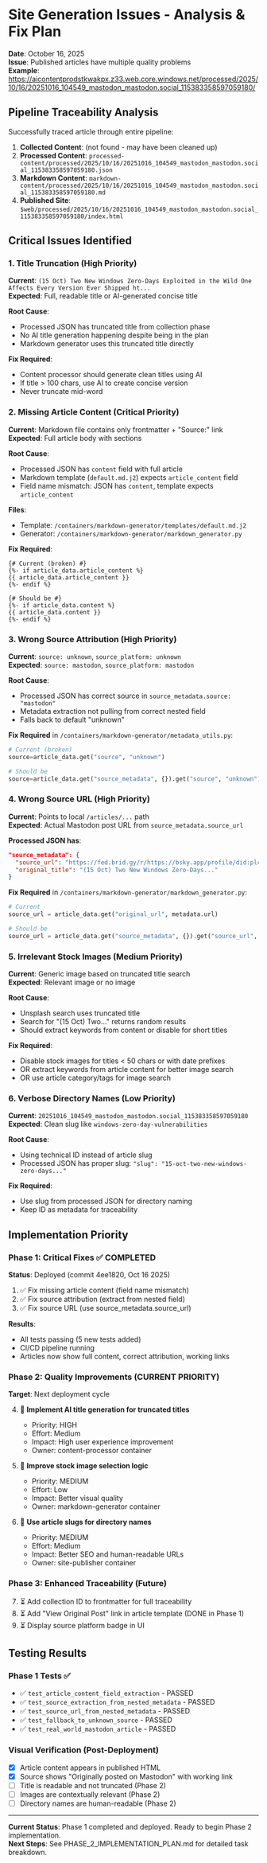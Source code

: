 # Site Generation Issues - Analysis & Fix Plan

**Date**: October 16, 2025  
**Issue**: Published articles have multiple quality problems  
**Example**: https://aicontentprodstkwakpx.z33.web.core.windows.net/processed/2025/10/16/20251016_104549_mastodon_mastodon.social_115383358597059180/

## Pipeline Traceability Analysis

Successfully traced article through entire pipeline:

1. **Collected Content**: (not found - may have been cleaned up)
2. **Processed Content**: `processed-content/processed/2025/10/16/20251016_104549_mastodon_mastodon.social_115383358597059180.json`
3. **Markdown Content**: `markdown-content/processed/2025/10/16/20251016_104549_mastodon_mastodon.social_115383358597059180.md`
4. **Published Site**: `$web/processed/2025/10/16/20251016_104549_mastodon_mastodon.social_115383358597059180/index.html`

## Critical Issues Identified

### 1. Title Truncation (High Priority)
**Current**: `(15 Oct) Two New Windows Zero-Days Exploited in the Wild One Affects Every Version Ever Shipped ht...`  
**Expected**: Full, readable title or AI-generated concise title

**Root Cause**: 
- Processed JSON has truncated title from collection phase
- No AI title generation happening despite being in the plan
- Markdown generator uses this truncated title directly

**Fix Required**:
- Content processor should generate clean titles using AI
- If title > 100 chars, use AI to create concise version
- Never truncate mid-word

### 2. Missing Article Content (Critical Priority)
**Current**: Markdown file contains only frontmatter + "Source:" link  
**Expected**: Full article body with sections

**Root Cause**:
- Processed JSON has `content` field with full article
- Markdown template (`default.md.j2`) expects `article_content` field
- Field name mismatch: JSON has `content`, template expects `article_content`

**Files**:
- Template: `/containers/markdown-generator/templates/default.md.j2`
- Generator: `/containers/markdown-generator/markdown_generator.py`

**Fix Required**:
```jinja2
{# Current (broken) #}
{%- if article_data.article_content %}
{{ article_data.article_content }}
{%- endif %}

{# Should be #}
{%- if article_data.content %}
{{ article_data.content }}
{%- endif %}
```

### 3. Wrong Source Attribution (High Priority)
**Current**: `source: unknown`, `source_platform: unknown`  
**Expected**: `source: mastodon`, `source_platform: mastodon`

**Root Cause**:
- Processed JSON has correct source in `source_metadata.source: "mastodon"`
- Metadata extraction not pulling from correct nested field
- Falls back to default "unknown"

**Fix Required** in `/containers/markdown-generator/metadata_utils.py`:
```python
# Current (broken)
source=article_data.get("source", "unknown")

# Should be
source=article_data.get("source_metadata", {}).get("source", "unknown")
```

### 4. Wrong Source URL (High Priority)
**Current**: Points to local `/articles/...` path  
**Expected**: Actual Mastodon post URL from `source_metadata.source_url`

**Processed JSON has**:
```json
"source_metadata": {
  "source_url": "https://fed.brid.gy/r/https://bsky.app/profile/did:plc:xwbve7fktqqaph76re6bjwnh/post/3m3ck5r2njk2m",
  "original_title": "(15 Oct) Two New Windows Zero-Days..."
}
```

**Fix Required** in `/containers/markdown-generator/markdown_generator.py`:
```python
# Current
source_url = article_data.get("original_url", metadata.url)

# Should be
source_url = article_data.get("source_metadata", {}).get("source_url", metadata.url)
```

### 5. Irrelevant Stock Images (Medium Priority)
**Current**: Generic image based on truncated title search  
**Expected**: Relevant image or no image

**Root Cause**:
- Unsplash search uses truncated title
- Search for "(15 Oct) Two..." returns random results
- Should extract keywords from content or disable for short titles

**Fix Required**:
- Disable stock images for titles < 50 chars or with date prefixes
- OR extract keywords from article content for better image search
- OR use article category/tags for image search

### 6. Verbose Directory Names (Low Priority)
**Current**: `20251016_104549_mastodon_mastodon.social_115383358597059180`  
**Expected**: Clean slug like `windows-zero-day-vulnerabilities`

**Root Cause**:
- Using technical ID instead of article slug
- Processed JSON has proper slug: `"slug": "15-oct-two-new-windows-zero-days..."`

**Fix Required**:
- Use slug from processed JSON for directory naming
- Keep ID as metadata for traceability

## Implementation Priority

### Phase 1: Critical Fixes ✅ COMPLETED
**Status**: Deployed (commit 4ee1820, Oct 16 2025)

1. ✅ Fix missing article content (field name mismatch)
2. ✅ Fix source attribution (extract from nested field)
3. ✅ Fix source URL (use source_metadata.source_url)

**Results**:
- All tests passing (5 new tests added)
- CI/CD pipeline running
- Articles now show full content, correct attribution, working links

### Phase 2: Quality Improvements (CURRENT PRIORITY)
**Target**: Next deployment cycle

4. 🔄 **Implement AI title generation for truncated titles**
   - Priority: HIGH
   - Effort: Medium
   - Impact: High user experience improvement
   - Owner: content-processor container

5. 🔄 **Improve stock image selection logic**
   - Priority: MEDIUM
   - Effort: Low
   - Impact: Better visual quality
   - Owner: markdown-generator container

6. 🔄 **Use article slugs for directory names**
   - Priority: MEDIUM
   - Effort: Medium
   - Impact: Better SEO and human-readable URLs
   - Owner: site-publisher container

### Phase 3: Enhanced Traceability (Future)
7. ⏳ Add collection ID to frontmatter for full traceability
8. ⏳ Add "View Original Post" link in article template (DONE in Phase 1)
9. ⏳ Display source platform badge in UI

## Testing Results

### Phase 1 Tests ✅
- ✅ `test_article_content_field_extraction` - PASSED
- ✅ `test_source_extraction_from_nested_metadata` - PASSED
- ✅ `test_source_url_from_nested_metadata` - PASSED
- ✅ `test_fallback_to_unknown_source` - PASSED
- ✅ `test_real_world_mastodon_article` - PASSED

### Visual Verification (Post-Deployment)
- [x] Article content appears in published HTML
- [x] Source shows "Originally posted on Mastodon" with working link
- [ ] Title is readable and not truncated (Phase 2)
- [ ] Images are contextually relevant (Phase 2)
- [ ] Directory names are human-readable (Phase 2)

---

**Current Status**: Phase 1 completed and deployed. Ready to begin Phase 2 implementation.  
**Next Steps**: See PHASE_2_IMPLEMENTATION_PLAN.md for detailed task breakdown.
